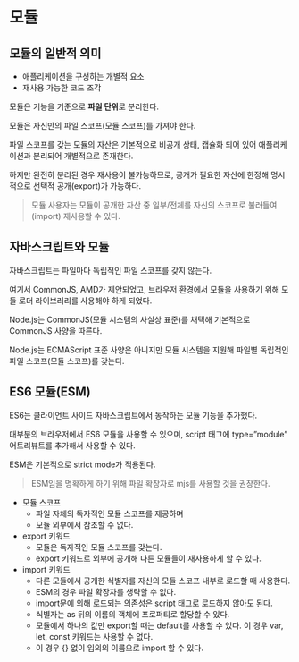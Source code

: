 # 모듈

## 모듈의 일반적 의미

- 애플리케이션을 구성하는 개별적 요소
- 재사용 가능한 코드 조각

모듈은 기능을 기준으로 **파일 단위**로 분리한다.

모듈은 자신만의 파일 스코프(모듈 스코프)를 가져야 한다.

파일 스코프를 갖는 모듈의 자산은 기본적으로 비공개 상태, 캡슐화 되어 있어 애플리케이션과 분리되어 개별적으로 존재한다.

하지만 완전히 분리된 경우 재사용이 불가능하므로, 공개가 필요한 자산에 한정해 명시적으로 선택적 공개(export)가 가능하다.

> 모듈 사용자는 모듈이 공개한 자산 중 일부/전체를 자신의 스코프로 불러들여(import) 재사용할 수 있다.

## 자바스크립트와 모듈

자바스크립트는 파일마다 독립적인 파일 스코프를 갖지 않는다.

여기서 CommonJS, AMD가 제안되었고, 브라우저 환경에서 모듈을 사용하기 위해 모듈 로더 라이브러리를 사용해야 하게 되었다.

Node.js는 CommonJS(모듈 시스템의 사실상 표준)를 채택해 기본적으로 CommonJS 사양을 따른다.

Node.js는 ECMAScript 표준 사양은 아니지만 모듈 시스템을 지원해 파일별 독립적인 파일 스코프(모듈 스코프)를 갖는다.

## ES6 모듈(ESM)

ES6는 클라이언트 사이드 자바스크립트에서 동작하는 모듈 기능을 추가했다.

대부분의 브라우저에서 ES6 모듈을 사용할 수 있으며, script 태그에 type=”module” 어트리뷰트를 추가해서 사용할 수 있다.

ESM은 기본적으로 strict mode가 적용된다.

> ESM임을 명확하게 하기 위해 파일 확장자로 mjs를 사용할 것을 권장한다.

- 모듈 스코프
  - 파일 자체의 독자적인 모듈 스코프를 제공하며
  - 모듈 외부에서 참조할 수 없다.
- export 키워드
  - 모듈은 독자적인 모듈 스코프를 갖는다.
  - export 키워드로 외부에 공개해 다른 모듈들이 재사용하게 할 수 있다.
- import 키워드
  - 다른 모듈에서 공개한 식별자를 자신의 모듈 스코프 내부로 로드할 때 사용한다.
  - ESM의 경우 파일 확장자를 생략할 수 없다.
  - import문에 의해 로드되는 의존성은 script 태그로 로드하지 않아도 된다.
  - 식별자는 as 뒤의 이름의 객체에 프로퍼티로 할당할 수 있다.
  - 모듈에서 하나의 값만 export할 때는 default를 사용할 수 있다. 이 경우 var, let, const 키워드는 사용할 수 없다.
  - 이 경우 {} 없이 임의의 이름으로 import 할 수 있다.
